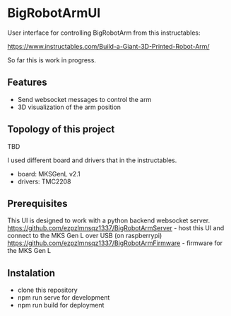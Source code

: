 # BigRobotArmUI

User interface for controlling BigRobotArm from this instructables: 

https://www.instructables.com/Build-a-Giant-3D-Printed-Robot-Arm/

So far this is work in progress.

## Features
- Send websocket messages to control the arm
- 3D visualization of the arm position

## Topology of this project
TBD

I used different board and drivers that in the instructables.
- board: MKSGenL v2.1
- drivers: TMC2208

## Prerequisites
This UI is designed to work with a python backend websocket server.
https://github.com/ezpzlmnsqz1337/BigRobotArmServer - host this UI and connect to the MKS Gen L over USB (on raspberrypi)
https://github.com/ezpzlmnsqz1337/BigRobotArmFirmware - firmware for the MKS Gen L



## Instalation
- clone this repository
- npm run serve for development
- npm run build for deployment